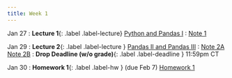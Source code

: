 ```yaml
---
title: Week 1
---
```



Jan 27
: **Lecture 1**{: .label .label-lecture} [Python and Pandas I](lecture/lec01)
    : [Note 1](https://ds100.org/course-notes/pandas_1/pandas_1.html)


Jan 29
: **Lecture 2**{: .label .label-lecture } [Pandas II and Pandas III](lecture/lec02)
    : [Note 2A](https://ds100.org/course-notes/pandas_2/pandas_2.html) [Note 2B](https://ds100.org/course-notes/pandas_3/pandas_3.html)
: **Drop Deadline (w/o grade)**{: .label .label-deadline } 11:59pm CT


 Jan 30
: **Homework 1**{: .label .label-hw } (due Feb 7) [Homework 1](https://drive.google.com/file/d/1suoC_8-ICktFwf33FQ-yLp06zhLukmPE/view?usp=share_link)
<!--: **Lab 1**{: .label .label-lab } [Pandas](https://data100.datahub.berkeley.edu/hub/user-redirect/git-pull?repo=https%3A%2F%2Fgithub.com%2FDS-100%2Ffa24-student&urlpath=lab%2Ftree%2Ffa24-student%2Flab%2Flab02%2Flab02A.ipynb&branch=main) (due Feb 3) -->

<!-- [Food Safety](https://data100.datahub.berkeley.edu/hub/user-redirect/git-pull?repo=https%3A%2F%2Fgithub.com%2FDS-100%2Ffa24-student&urlpath=lab%2Ftree%2Ffa24-student%2Fhw%2Fhw02A%2Fhw02A.ipynb&branch=main)  -->
